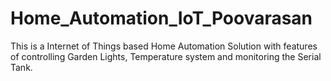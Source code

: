 # Home_Automation_IoT_Poovarasan
This is a Internet of Things based Home Automation Solution with features of controlling Garden Lights, Temperature system and monitoring the Serial Tank.
